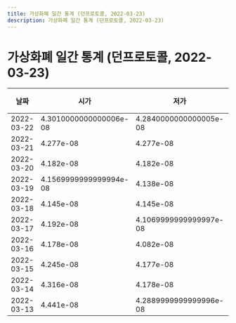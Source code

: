 ```yaml
---
title: 가상화폐 일간 통계 (던프로토콜, 2022-03-23)
description: 가상화폐 일간 통계 (던프로토콜, 2022-03-23)
---
```



가상화폐 일간 통계 (던프로토콜, 2022-03-23)
===

|날짜|시가|저가|고가|종가|비고|
|--|--|--|--|--|--|
|2022-03-22|4.3010000000000006e-08|4.2840000000000005e-08|4.3300000000000004e-08|4.2969999999999994e-08|    |
|2022-03-21|4.277e-08|4.277e-08|4.615e-08|4.328e-08|    |
|2022-03-20|4.182e-08|4.182e-08|4.182e-08|4.182e-08|    |
|2022-03-19|4.1569999999999994e-08|4.138e-08|4.203e-08|4.182e-08|    |
|2022-03-18|4.145e-08|4.145e-08|4.145e-08|4.145e-08|    |
|2022-03-17|4.192e-08|4.1069999999999997e-08|4.192e-08|4.114e-08|    |
|2022-03-16|4.178e-08|4.082e-08|4.178e-08|4.1699999999999996e-08|    |
|2022-03-15|4.245e-08|4.177e-08|4.245e-08|4.177e-08|    |
|2022-03-14|4.316e-08|4.178e-08|4.34e-08|4.178e-08|    |
|2022-03-13|4.441e-08|4.2889999999999996e-08|4.441e-08|4.2889999999999996e-08|    |
